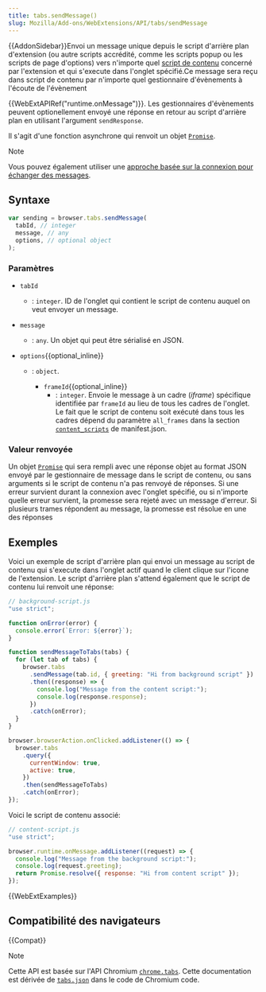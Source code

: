 ```yaml
---
title: tabs.sendMessage()
slug: Mozilla/Add-ons/WebExtensions/API/tabs/sendMessage
---
```


{{AddonSidebar}}Envoi un message unique depuis le script d'arrière plan d'extension (ou autre scripts accrédité, comme les scripts popup ou les scripts de page d'options) vers n'importe quel [script de contenu](/fr/docs/Mozilla/Add-ons/WebExtensions/Content_scripts) concerné par l'extension et qui s'execute dans l'onglet spécifié.Ce message sera reçu dans script de contenu par n'importe quel gestionnaire d'évènements à l'écoute de l'évènement

{{WebExtAPIRef("runtime.onMessage")}}. Les gestionnaires d'évènements peuvent optionellement envoyé une réponse en retour au script d'arrière plan en utilisant l'argument `sendResponse`.

Il s'agit d'une fonction asynchrone qui renvoit un objet [`Promise`](/fr/docs/Web/JavaScript/Reference/Global_Objects/Promise).

> [!NOTE]
> Vous pouvez également utiliser une [approche basée sur la connexion pour échanger des messages](/fr/docs/Mozilla/Add-ons/WebExtensions/Content_scripts#communication_avec_les_scripts_darrière-plan).

## Syntaxe

```js
var sending = browser.tabs.sendMessage(
  tabId, // integer
  message, // any
  options, // optional object
);
```

### Paramètres

- `tabId`
  - : `integer`. ID de l'onglet qui contient le script de contenu auquel on veut envoyer un message.
- `message`
  - : `any`. Un objet qui peut être sérialisé en JSON.
- `options`{{optional_inline}}

  - : `object`.

    - `frameId`{{optional_inline}}
      - : `integer`. Envoie le message à un cadre (_iframe_) spécifique identifiée par `frameId` au lieu de tous les cadres de l'onglet. Le fait que le script de contenu soit exécuté dans tous les cadres dépend du paramètre `all_frames` dans la section [`content_scripts`](/fr/docs/Mozilla/Add-ons/WebExtensions/manifest.json/content_scripts) de manifest.json.

### Valeur renvoyée

Un objet [`Promise`](/fr/docs/Web/JavaScript/Reference/Global_Objects/Promise) qui sera rempli avec une réponse objet au format JSON envoyé par le gestionnaire de message dans le script de contenu, ou sans arguments si le script de contenu n'a pas renvoyé de réponses. Si une erreur survient durant la connexion avec l'onglet spécifié, ou si n'importe quelle erreur survient, la promesse sera rejeté avec un message d'erreur. Si plusieurs trames répondent au message, la promesse est résolue en une des réponses

## Exemples

Voici un exemple de script d'arrière plan qui envoi un message au script de contenu qui s'execute dans l'onglet actif quand le client clique sur l'icone de l'extension. Le script d'arrière plan s'attend également que le script de contenu lui renvoit une réponse:

```js
// background-script.js
"use strict";

function onError(error) {
  console.error(`Error: ${error}`);
}

function sendMessageToTabs(tabs) {
  for (let tab of tabs) {
    browser.tabs
      .sendMessage(tab.id, { greeting: "Hi from background script" })
      .then((response) => {
        console.log("Message from the content script:");
        console.log(response.response);
      })
      .catch(onError);
  }
}

browser.browserAction.onClicked.addListener(() => {
  browser.tabs
    .query({
      currentWindow: true,
      active: true,
    })
    .then(sendMessageToTabs)
    .catch(onError);
});
```

Voici le script de contenu associé:

```js
// content-script.js
"use strict";

browser.runtime.onMessage.addListener((request) => {
  console.log("Message from the background script:");
  console.log(request.greeting);
  return Promise.resolve({ response: "Hi from content script" });
});
```

{{WebExtExamples}}

## Compatibilité des navigateurs

{{Compat}}

> [!NOTE]
>
> Cette API est basée sur l'API Chromium [`chrome.tabs`](https://developer.chrome.com/docs/extensions/reference/api/tabs#method-executeScript). Cette documentation est dérivée de [`tabs.json`](https://chromium.googlesource.com/chromium/src/+/master/chrome/common/extensions/api/tabs.json) dans le code de Chromium code.

<!--
// Copyright 2015 The Chromium Authors. All rights reserved.
//
// Redistribution and use in source and binary forms, with or without
// modification, are permitted provided that the following conditions are
// met:
//
//    * Redistributions of source code must retain the above copyright
// notice, this list of conditions and the following disclaimer.
//    * Redistributions in binary form must reproduce the above
// copyright notice, this list of conditions and the following disclaimer
// in the documentation and/or other materials provided with the
// distribution.
//    * Neither the name of Google Inc. nor the names of its
// contributors may be used to endorse or promote products derived from
// this software without specific prior written permission.
//
// THIS SOFTWARE IS PROVIDED BY THE COPYRIGHT HOLDERS AND CONTRIBUTORS
// "AS IS" AND ANY EXPRESS OR IMPLIED WARRANTIES, INCLUDING, BUT NOT
// LIMITED TO, THE IMPLIED WARRANTIES OF MERCHANTABILITY AND FITNESS FOR
// A PARTICULAR PURPOSE ARE DISCLAIMED. IN NO EVENT SHALL THE COPYRIGHT
// OWNER OR CONTRIBUTORS BE LIABLE FOR ANY DIRECT, INDIRECT, INCIDENTAL,
// SPECIAL, EXEMPLARY, OR CONSEQUENTIAL DAMAGES (INCLUDING, BUT NOT
// LIMITED TO, PROCUREMENT OF SUBSTITUTE GOODS OR SERVICES; LOSS OF USE,
// DATA, OR PROFITS; OR BUSINESS INTERRUPTION) HOWEVER CAUSED AND ON ANY
// THEORY OF LIABILITY, WHETHER IN CONTRACT, STRICT LIABILITY, OR TORT
// (INCLUDING NEGLIGENCE OR OTHERWISE) ARISING IN ANY WAY OUT OF THE USE
// OF THIS SOFTWARE, EVEN IF ADVISED OF THE POSSIBILITY OF SUCH DAMAGE.
-->
